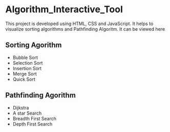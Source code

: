 # Algorithm_Interactive_Tool

This project is developed using HTML, CSS and JavaScript. It helps to visualize sorting algorithms and Pathfinding Algoritm. It can be viewed here


## Sorting Agorithm
<ul>
  <li>Bubble Sort</li>
  <li>Selection Sort</li>
  <li>Insertion Sort</li>
  <li>Merge Sort</li>
  <li>Quick Sort</li>
</ul>


## Pathfinding Agorithm
<ul>
  <li>Dijkstra</li>
  <li>A star Search</li>
  <li>Breadth First Search</li>
  <li>Depth First Search</li>
</ul>
